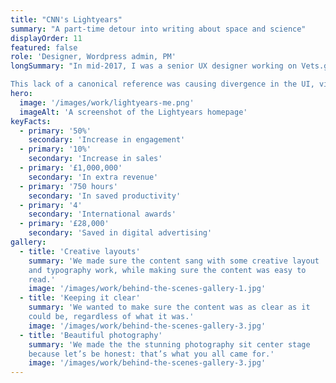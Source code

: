 ```yaml
---
title: "CNN's Lightyears"
summary: "A part-time detour into writing about space and science"
displayOrder: 11
featured: false
role: 'Designer, Wordpress admin, PM'
longSummary: "In mid-2017, I was a senior UX designer working on Vets.gov (now rolled into VA.gov) with the Digital Service at VA. The team had a very efficient workflow: daily releases to production, a distributed and collaborative development workflow, and a robust research and design team. What it didn't have was a single source of truth for any of the UI elements, either from a visual or a code perspective.

This lack of a canonical reference was causing divergence in the UI, visually, and in the codebase. The visual quirks were such that nobody could really point at Vets.gov and say that it looked wrong, and everything worked well, but the inconsistencies were rapidly building to the point where the growing design team was beginning to struggle to stay in step with one another. From a development standpoint, multiple versions of the same patterns were making it tough to continue rapidly development and steady maintenance of core product features."
hero:
  image: '/images/work/lightyears-me.png'
  imageAlt: 'A screenshot of the Lightyears homepage'
keyFacts:
  - primary: '50%'
    secondary: 'Increase in engagement'
  - primary: '10%'
    secondary: 'Increase in sales'
  - primary: '£1,000,000'
    secondary: 'In extra revenue'
  - primary: '750 hours'
    secondary: 'In saved productivity'
  - primary: '4'
    secondary: 'International awards'
  - primary: '£28,000'
    secondary: 'Saved in digital advertising'
gallery:
  - title: 'Creative layouts'
    summary: 'We made sure the content sang with some creative layout
    and typography work, while making sure the content was easy to
    read.'
    image: '/images/work/behind-the-scenes-gallery-1.jpg'
  - title: 'Keeping it clear'
    summary: 'We wanted to make sure the content was as clear as it
    could be, regardless of what it was.'
    image: '/images/work/behind-the-scenes-gallery-3.jpg'
  - title: 'Beautiful photography'
    summary: 'We made the the stunning photography sit center stage
    because let’s be honest: that’s what you all came for.'
    image: '/images/work/behind-the-scenes-gallery-3.jpg'
---
```

